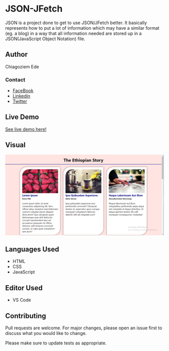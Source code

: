# JSON-JFetch
JSON is a project done to get to use JSON/JFetch better. It basically represents how to put a lot of information which may have a similar format (eg. a blog) in a way that all information needed are stored up in a JSON(JavaScript Object Notation) file.

## Author
Chiagoziem Ede

### Contact
* [FaceBook](https://web.facebook.com/chiagoziem.ede/)
* [Linkedin](https://www.linkedin.com/in/chiagoziem-ede-5152a4175/)
* [Twitter](https://twitter.com/elotachukwu)

## Live Demo
[See live demo here!](https://upbeat-thompson-7b3282.netlify.app/)

## Visual
![This is a screenshot of the work.](./assets/images/Capture-the-ethiopian-story.png "This is a screenshot of the work.")

## Languages Used
* HTML
* CSS
* JavaScript

## Editor Used
* VS Code

## Contributing
Pull requests are welcome. For major changes, please open an issue first to discuss what you would like to change.

Please make sure to update tests as appropriate.
